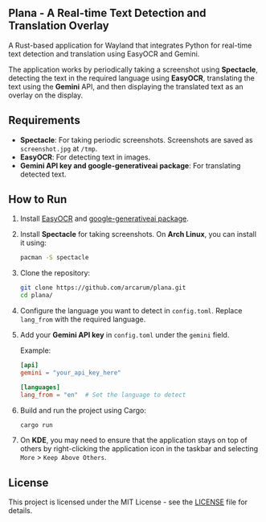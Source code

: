 ## Plana - A Real-time Text Detection and Translation Overlay
A Rust-based application for Wayland that integrates Python for real-time text detection and translation using EasyOCR and Gemini.

The application works by periodically taking a screenshot using **Spectacle**, detecting the text in the required language using **EasyOCR**, translating the text using the **Gemini** API, and then displaying the translated text as an overlay on the display.

## Requirements

- **Spectacle**: For taking periodic screenshots. Screenshots are saved as `screenshot.jpg` at `/tmp`.
- **EasyOCR**: For detecting text in images.
- **Gemini API key and google-generativeai package**: For translating detected text.

## How to Run

1. Install [EasyOCR](https://github.com/JaidedAI/EasyOCR) and [google-generativeai package](https://pypi.org/project/google-generativeai/).

2. Install **Spectacle** for taking screenshots. On **Arch Linux**, you can install it using:

    ```bash
    pacman -S spectacle
    ```

3. Clone the repository:

    ```bash
    git clone https://github.com/arcarum/plana.git
    cd plana/
    ```

4. Configure the language you want to detect in `config.toml`. Replace `lang_from` with the required language.

5. Add your **Gemini API key** in `config.toml` under the `gemini` field.

    Example:

    ```toml
    [api]
    gemini = "your_api_key_here"

    [languages]
    lang_from = "en"  # Set the language to detect
    ```
6. Build and run the project using Cargo:

    ```bash
    cargo run
    ```

7. On **KDE**, you may need to ensure that the application stays on top of others by right-clicking the application icon in the taskbar and selecting `More` > `Keep Above Others`.

## License

This project is licensed under the MIT License - see the [LICENSE](LICENSE) file for details.
